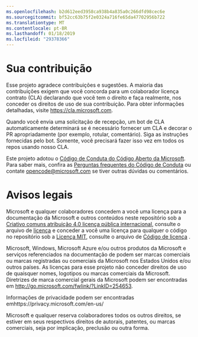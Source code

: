 ```yaml
---
ms.openlocfilehash: b2d612eed3958ca938b4a835a0c266dfd98cec6e
ms.sourcegitcommit: bf52cc63b75f2e0324a716fe65da47702956b722
ms.translationtype: MT
ms.contentlocale: pt-BR
ms.lasthandoff: 01/18/2019
ms.locfileid: "29378366"
---
```

# <a name="contributing"></a>Sua contribuição

Esse projeto agradece contribuições e sugestões.  A maioria das contribuições exigem que você concorda para um colaborador licença contrato (CLA) declarando que você tem o direito e faça realmente, nos conceder os direitos de uso de sua contribuição. Para obter informações detalhadas, visite https://cla.microsoft.com.

Quando você envia uma solicitação de recepção, um bot de CLA automaticamente determinará se é necessário fornecer um CLA e decorar o PR apropriadamente (por exemplo, rotular, comentário). Siga as instruções fornecidas pelo bot. Somente, você precisará fazer isso vez em todos os repos usando nosso CLA.

Este projeto adotou o [Código de Conduta do Código Aberto da Microsoft](https://opensource.microsoft.com/codeofconduct/). Para saber mais, confira as [Perguntas frequentes do Código de Conduta](https://opensource.microsoft.com/codeofconduct/faq/) ou contate [opencode@microsoft.com](mailto:opencode@microsoft.com) se tiver outras dúvidas ou comentários.

# <a name="legal-notices"></a>Avisos legais

Microsoft e qualquer colaboradores concedem a você uma licença para a documentação da Microsoft e outros conteúdos neste repositório sob a [Criativo comuns atribuição 4.0 licença pública internacional](https://creativecommons.org/licenses/by/4.0/legalcode), consulte o arquivo de [licença](LICENSE) e conceder a você uma licença para qualquer o código no repositório sob a [Licença MIT](https://opensource.org/licenses/MIT), consulte o arquivo de [Código de licença](LICENSE-CODE) .

Microsoft, Windows, Microsoft Azure e/ou outros produtos da Microsoft e serviços referenciados na documentação de podem ser marcas comerciais ou marcas registradas ou comerciais da Microsoft nos Estados Unidos e/ou outros países. As licenças para esse projeto não conceder direitos de uso de quaisquer nomes, logotipos ou marcas comerciais da Microsoft. Diretrizes de marca comercial gerais da Microsoft podem ser encontradas em http://go.microsoft.com/fwlink/?LinkID=254653.

Informações de privacidade podem ser encontradas emhttps://privacy.microsoft.com/en-us/

Microsoft e qualquer reserva colaboradores todos os outros direitos, se estiver em seus respectivos direitos de autorais, patentes, ou marcas comerciais, seja por implicação, preclusão ou outra forma.

